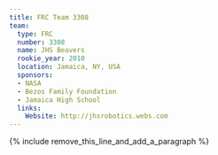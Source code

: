 ```yaml
---
title: FRC Team 3308
team:
  type: FRC
  number: 3308
  name: JHS Beavers
  rookie_year: 2010
  location: Jamaica, NY, USA
  sponsors:
  - NASA
  - Bezos Family Foundation
  - Jamaica High School
  links:
    Website: http://jhsrobotics.webs.com
---
```


{% include remove_this_line_and_add_a_paragraph %}